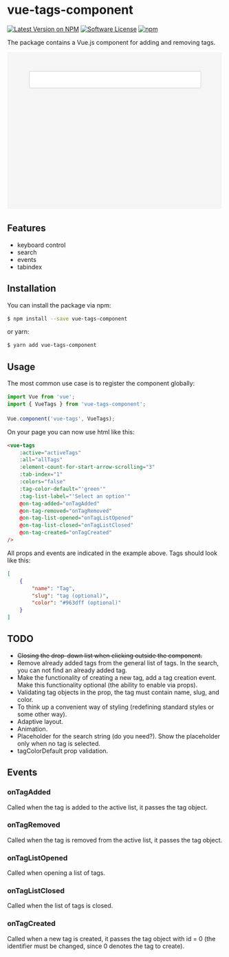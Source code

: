 # vue-tags-component

[![Latest Version on NPM](https://img.shields.io/npm/v/vue-tags-component.svg?style=flat-square)](https://npmjs.com/package/vue-tags-component)
[![Software License](https://img.shields.io/badge/license-MIT-brightgreen.svg?style=flat-square)](LICENSE.md)
[![npm](https://img.shields.io/npm/dt/vue-tags-component.svg?style=flat-square)](https://www.npmjs.com/package/vue-tags-component)

The package contains a Vue.js component for adding and removing tags.

![](screenshot.gif)

## Features

- keyboard control
- search
- events
- tabindex

## Installation

You can install the package via npm:

```sh
$ npm install --save vue-tags-component
```
or yarn:

```sh
$ yarn add vue-tags-component
```

## Usage

The most common use case is to register the component globally:

```js
import Vue from 'vue';
import { VueTags } from 'vue-tags-component';

Vue.component('vue-tags', VueTags);
```

On your page you can now use html like this:

```html
<vue-tags
    :active="activeTags"
    :all="allTags"
    :element-count-for-start-arrow-scrolling="3"
    :tab-index="1"
    :colors="false"
    :tag-color-default="'green'"
    :tag-list-label="'Select an option'"
    @on-tag-added="onTagAdded"
    @on-tag-removed="onTagRemoved"
    @on-tag-list-opened="onTagListOpened"
    @on-tag-list-closed="onTagListClosed"
    @on-tag-created="onTagCreated"
/>
```

All props and events are indicated in the example above. Tags should look like this:

```json
[
    {
        "name": "Tag",
        "slug": "tag (optional)",
        "color": "#963dff (optional)"
    }
]
```

## TODO

- ~~Closing the drop-down list when clicking outside the component.~~
- Remove already added tags from the general list of tags. In the search, you can not find an already added tag.
- Make the functionality of creating a new tag, add a tag creation event. Make this functionality optional (the ability to enable via props).
- Validating tag objects in the prop, the tag must contain name, slug, and color.
- To think up a convenient way of styling (redefining standard styles or some other way).
- Adaptive layout.
- Animation.
- Placeholder for the search string (do you need?). Show the placeholder only when no tag is selected.
- tagColorDefault prop validation.

## Events

### onTagAdded

Called when the tag is added to the active list, it passes the tag object.

### onTagRemoved

Called when the tag is removed from the active list, it passes the tag object.

### onTagListOpened

Called when opening a list of tags.

### onTagListClosed

Called when the list of tags is closed.

### onTagCreated

Called when a new tag is created, it passes the tag object with id = 0 (the identifier must be changed, since 0 denotes the tag to create).
